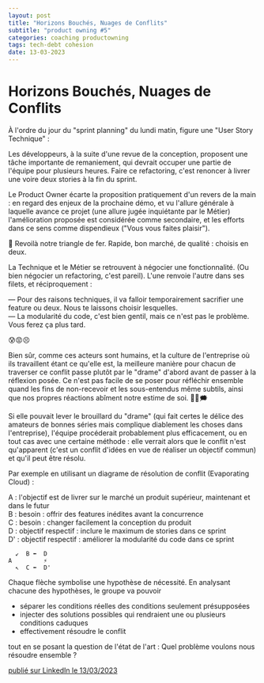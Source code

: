 ```yaml
---
layout: post
title: "Horizons Bouchés, Nuages de Conflits"
subtitle: "product owning #5"
categories: coaching productowning
tags: tech-debt cohesion
date: 13-03-2023
---
```

# Horizons Bouchés, Nuages de Conflits

À l'ordre du jour du "sprint planning" du lundi matin, figure une "User Story Technique" :

Les développeurs, à la suite d'une revue de la conception, proposent une tâche importante de remaniement, qui devrait occuper une partie de l'équipe pour plusieurs heures. Faire ce refactoring, c'est renoncer à livrer une voire deux stories à la fin du sprint.
<!--more-->

Le Product Owner écarte la proposition pratiquement d'un revers de la main : en regard des enjeux de la prochaine démo, et vu l'allure générale à laquelle avance ce projet (une allure jugée inquiétante par le Métier) l'amélioration proposée est considérée comme secondaire, et les efforts dans ce sens comme dispendieux ("Vous vous faites plaisir").

🔺 Revoilà notre triangle de fer.  Rapide, bon marché, de qualité : choisis en deux.

La Technique et le Métier se retrouvent à négocier une fonctionnalité. (Ou bien négocier un refactoring, c'est pareil). L'une renvoie l'autre dans ses filets, et réciproquement :

— Pour des raisons techniques, il va falloir temporairement sacrifier une feature ou deux. Nous te laissons choisir lesquelles.\
— La modularité du code, c'est bien gentil, mais ce n'est pas le problème. Vous ferez ça plus tard.

😰😡😣

Bien sûr, comme ces acteurs sont humains, et la culture de l'entreprise où ils travaillent étant ce qu'elle est, la meilleure manière pour chacun de traverser ce conflit passe plutôt par le "drame" d'abord avant de passer à la réflexion posée. Ce n'est pas facile de se poser pour réfléchir ensemble quand les fins de non-recevoir et les sous-entendus même subtils, ainsi que nos propres réactions abîment notre estime de soi. 💬💭🗯

Si elle pouvait lever le brouillard du "drame" (qui fait certes le délice des amateurs de bonnes séries mais complique diablement les choses dans l'entreprise), l'équipe procéderait probablement plus efficacement, ou en tout cas avec une certaine méthode : elle verrait alors que le conflit n'est qu'apparent (c'est un conflit d'idées en vue de réaliser un objectif commun) et qu'il peut être résolu.

Par exemple en utilisant un diagrame de résolution de conflit (Evaporating Cloud) :

A : l'objectif est de livrer sur le marché un produit supérieur, maintenant et dans le futur\
B : besoin : offrir des features inédites avant la concurrence\
C : besoin : changer facilement la conception du produit \
D : objectif respectif : inclure le maximum de stories dans ce sprint\
D' : objectif respectif : améliorer la modularité du code dans ce sprint

```
  ↙️  B ⬅️  D
A         ⚡️
  ↖️  C ⬅️  D'
```
Chaque flèche symbolise une hypothèse de nécessité. En analysant chacune des hypothèses, le groupe va pouvoir

- séparer les conditions réelles des conditions seulement présupposées
- injecter des solutions possibles qui rendraient une ou plusieurs conditions caduques
- effectivement résoudre le conflit

tout en se posant la question de l'état de l'art : Quel problème voulons nous résoudre ensemble ?

[publié sur LinkedIn le 13/03/2023](https://www.linkedin.com/posts/christophe-thibaut-35b4657_dettetechnique-productowning-activity-7040962515115134976-L7Qo?utm_source=share&utm_medium=member_desktop)
